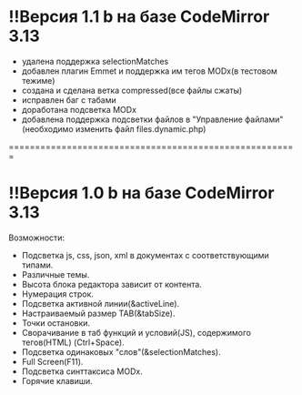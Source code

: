 !!Версия 1.1 b на базе CodeMirror 3.13
=======================================================
- удалена поддержка selectionMatches
- добавлен плагин Emmet и поддержка им тегов MODx(в тестовом тежиме)
- создана и сделана ветка compressed(все файлы сжаты)
- исправлен баг с табами
- доработана подсветка MODx
- добавлена поддержка подсветки файлов в "Управление файлами" (необходимо изменить файл files.dynamic.php)

=======================================================

!!Версия 1.0 b на базе CodeMirror 3.13
=======================================================
Возможности:
- Подсветка js, css, json, xml в документах с соответствующими типами.
- Различные темы.
- Высота блока редактора зависит от контента.
- Нумерация строк.
- Подсветка активной линии(&activeLine).
- Настраиваемый размер TAB(&tabSize).
- Точки остановки.
- Сворачивание в таб функций и условий(JS), содержимого тегов(HTML) (Ctrl+Space).
- Подсветка одинаковых "слов"(&selectionMatches).
- Full Screen(F11).
- Подсветка синттаксиса MODx.
- Горячие клавиши.
